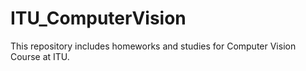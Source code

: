 # ITU_ComputerVision
This repository includes homeworks and studies for Computer Vision Course at ITU.
